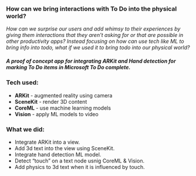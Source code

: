 ### How can we bring interactions with To Do into the physical world?

_How can we surprise our users and add whimsy to their experiences by giving them interactions that they aren’t asking for or that are possible in other productivity apps? Instead focusing on how can use tech like ML to bring info into todo, what if we used it to bring todo into our physical world?_

##### A proof of concept app for integrating ARKit and Hand detection for marking To Do items in Microsoft To Do complete.

### Tech used:
- **ARKit** - augmented reality using camera
- **SceneKit** - render 3D content
- **CoreML** - use machine learning models
- **Vision** - apply ML models to video

### What we did:
- Integrate ARKit into a view.
- Add 3d text into the view using SceneKit.
- Integrate hand detection ML model.
- Detect “touch” on a text node usnig CoreML & Vision.
- Add physics to 3d text when it is influenced by touch.

